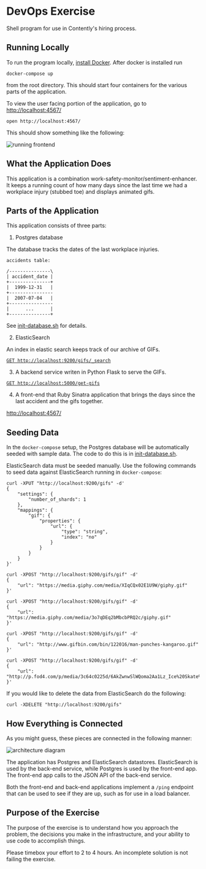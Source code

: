 # DevOps Exercise

Shell program for use in Contently's hiring process.


## Running Locally

To run the program locally, [install Docker](https://docs.docker.com/docker-for-mac/). After docker is installed run

```
docker-compose up
```

from the root directory. This should start four containers for the various parts of the application.

To view the user facing portion of the application, go to [http://localhost:4567/](http://localhost:4567/)

```
open http://localhost:4567/
```

This should show something like the following:

![running frontend](docs/images/fully-running-app.png)


## What the Application Does

This application is a combination work-safety-monitor/sentiment-enhancer. It keeps a running count of how many days since the last time we had a workplace injury (stubbed toe) and displays animated gifs.


## Parts of the Application

This application consists of three parts:


1. Postgres database

The database tracks the dates of the last workplace injuries.

```
accidents table:

/---------------\
| accident_date |
+---------------+
|  1999-12-31   |
+----------------
|  2007-07-04   |
+----------------
|      ...      |
+---------------+
```

See [init-database.sh](postgres/init-database.sh) for details.


2. ElasticSearch

An index in elastic search keeps track of our archive of GIFs.

[`GET http://localhost:9200/gifs/_search`](http://localhost:9200/gifs/_search)


3. A backend service writen in Python Flask to serve the GIFs.

[`GET http://localhost:5000/get-gifs`](http://localhost:5000/get-gifs)


4. A front-end that Ruby Sinatra application that brings the days since the last accident and the gifs together.

[http://localhost:4567/](http://localhost:4567/)

## Seeding Data

In the `docker-compose` setup, the Postgres database will be automatically seeded with sample data. The code to do this is in [init-database.sh](postgres/init-database.sh).

ElasticSearch data must be seeded manually. Use the following commands to seed data against ElasticSearch running in `docker-compose`:

```
curl -XPUT "http://localhost:9200/gifs" -d'
{
    "settings": {
        "number_of_shards": 1
    },
    "mappings": {
        "gif": {
            "properties": {
                "url": {
                    "type": "string",
                    "index": "no"
                }
            }
        }
    }
}'
```

```
curl -XPOST "http://localhost:9200/gifs/gif" -d'
{
    "url": "https://media.giphy.com/media/XIqCQx02E1U9W/giphy.gif"
}'
```

```
curl -XPOST "http://localhost:9200/gifs/gif" -d'
{
    "url": "https://media.giphy.com/media/3o7qDEq2bMbcbPRQ2c/giphy.gif"
}'
```

```
curl -XPOST "http://localhost:9200/gifs/gif" -d'
{
    "url": "http://www.gifbin.com/bin/122016/man-punches-kangaroo.gif"
}'
```

```
curl -XPOST "http://localhost:9200/gifs/gif" -d'
{
    "url": "http://p.fod4.com/p/media/3c64c0225d/6AkZwnwSlWQoma2Aa1Lz_Ice%20Skate%20Wall.gif"
}'
```

If you would like to delete the data from ElasticSearch do the following:

```
curl -XDELETE "http://localhost:9200/gifs"
```

## How Everything is Connected

As you might guess, these pieces are connected in the following manner:

![architecture diagram](docs/images/architecture-diagram.png)

The application has Postgres and ElasticSearch datastores. ElasticSearch is used by the back-end service, while Postgres is used by the front-end app. The front-end app calls to the JSON API of the back-end service.

Both the front-end and back-end applications implement a `/ping` endpoint that can be used to see if they are up, such as for use in a load balancer.


## Purpose of the Exercise

The purpose of the exercise is to understand how you approach the problem, the decisions you make in the infrastructure, and your ability to use code to accomplish things.

Please timebox your effort to 2 to 4 hours. An incomplete solution is not failing the exercise.
